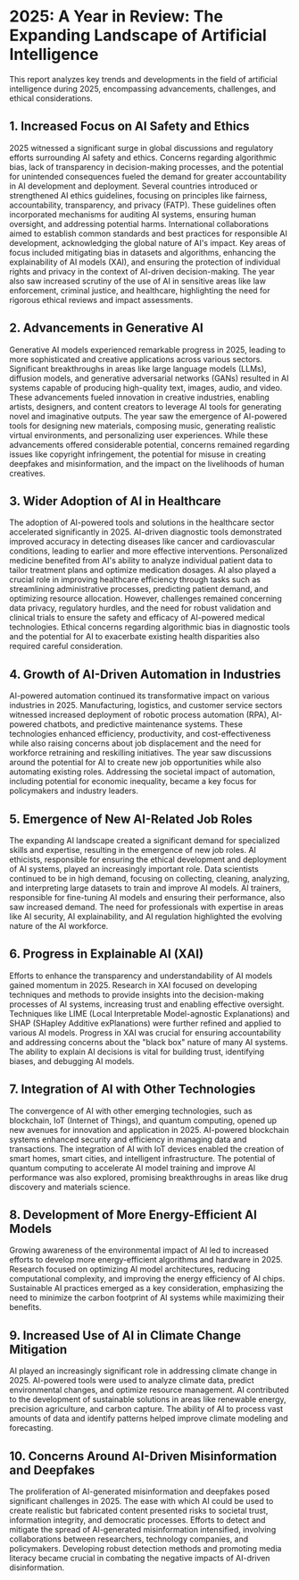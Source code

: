 # 2025: A Year in Review: The Expanding Landscape of Artificial Intelligence

This report analyzes key trends and developments in the field of artificial intelligence during 2025, encompassing advancements, challenges, and ethical considerations.

## 1. Increased Focus on AI Safety and Ethics

2025 witnessed a significant surge in global discussions and regulatory efforts surrounding AI safety and ethics.  Concerns regarding algorithmic bias, lack of transparency in decision-making processes, and the potential for unintended consequences fueled the demand for greater accountability in AI development and deployment.  Several countries introduced or strengthened AI ethics guidelines, focusing on principles like fairness, accountability, transparency, and privacy (FATP).  These guidelines often incorporated mechanisms for auditing AI systems, ensuring human oversight, and addressing potential harms.  International collaborations aimed to establish common standards and best practices for responsible AI development, acknowledging the global nature of AI's impact.  Key areas of focus included mitigating bias in datasets and algorithms, enhancing the explainability of AI models (XAI), and ensuring the protection of individual rights and privacy in the context of AI-driven decision-making.  The year also saw increased scrutiny of the use of AI in sensitive areas like law enforcement, criminal justice, and healthcare, highlighting the need for rigorous ethical reviews and impact assessments.


## 2. Advancements in Generative AI

Generative AI models experienced remarkable progress in 2025, leading to more sophisticated and creative applications across various sectors.  Significant breakthroughs in areas like large language models (LLMs), diffusion models, and generative adversarial networks (GANs) resulted in AI systems capable of producing high-quality text, images, audio, and video.  These advancements fueled innovation in creative industries, enabling artists, designers, and content creators to leverage AI tools for generating novel and imaginative outputs.  The year saw the emergence of AI-powered tools for designing new materials, composing music, generating realistic virtual environments, and personalizing user experiences.  While these advancements offered considerable potential, concerns remained regarding issues like copyright infringement, the potential for misuse in creating deepfakes and misinformation, and the impact on the livelihoods of human creatives.


## 3. Wider Adoption of AI in Healthcare

The adoption of AI-powered tools and solutions in the healthcare sector accelerated significantly in 2025.  AI-driven diagnostic tools demonstrated improved accuracy in detecting diseases like cancer and cardiovascular conditions, leading to earlier and more effective interventions.  Personalized medicine benefited from AI's ability to analyze individual patient data to tailor treatment plans and optimize medication dosages.  AI also played a crucial role in improving healthcare efficiency through tasks such as streamlining administrative processes, predicting patient demand, and optimizing resource allocation.  However, challenges remained concerning data privacy, regulatory hurdles, and the need for robust validation and clinical trials to ensure the safety and efficacy of AI-powered medical technologies.  Ethical concerns regarding algorithmic bias in diagnostic tools and the potential for AI to exacerbate existing health disparities also required careful consideration.


## 4. Growth of AI-Driven Automation in Industries

AI-powered automation continued its transformative impact on various industries in 2025.  Manufacturing, logistics, and customer service sectors witnessed increased deployment of robotic process automation (RPA), AI-powered chatbots, and predictive maintenance systems.  These technologies enhanced efficiency, productivity, and cost-effectiveness while also raising concerns about job displacement and the need for workforce retraining and reskilling initiatives.  The year saw discussions around the potential for AI to create new job opportunities while also automating existing roles.  Addressing the societal impact of automation, including potential for economic inequality, became a key focus for policymakers and industry leaders.


## 5. Emergence of New AI-Related Job Roles

The expanding AI landscape created a significant demand for specialized skills and expertise, resulting in the emergence of new job roles.  AI ethicists, responsible for ensuring the ethical development and deployment of AI systems, played an increasingly important role.  Data scientists continued to be in high demand, focusing on collecting, cleaning, analyzing, and interpreting large datasets to train and improve AI models.  AI trainers, responsible for fine-tuning AI models and ensuring their performance, also saw increased demand.  The need for professionals with expertise in areas like AI security, AI explainability, and AI regulation highlighted the evolving nature of the AI workforce.


## 6. Progress in Explainable AI (XAI)

Efforts to enhance the transparency and understandability of AI models gained momentum in 2025.  Research in XAI focused on developing techniques and methods to provide insights into the decision-making processes of AI systems, increasing trust and enabling effective oversight.  Techniques like LIME (Local Interpretable Model-agnostic Explanations) and SHAP (SHapley Additive exPlanations) were further refined and applied to various AI models.  Progress in XAI was crucial for ensuring accountability and addressing concerns about the "black box" nature of many AI systems.  The ability to explain AI decisions is vital for building trust, identifying biases, and debugging AI models.


## 7. Integration of AI with Other Technologies

The convergence of AI with other emerging technologies, such as blockchain, IoT (Internet of Things), and quantum computing, opened up new avenues for innovation and application in 2025.  AI-powered blockchain systems enhanced security and efficiency in managing data and transactions.  The integration of AI with IoT devices enabled the creation of smart homes, smart cities, and intelligent infrastructure.  The potential of quantum computing to accelerate AI model training and improve AI performance was also explored, promising breakthroughs in areas like drug discovery and materials science.


## 8. Development of More Energy-Efficient AI Models

Growing awareness of the environmental impact of AI led to increased efforts to develop more energy-efficient algorithms and hardware in 2025.  Research focused on optimizing AI model architectures, reducing computational complexity, and improving the energy efficiency of AI chips.  Sustainable AI practices emerged as a key consideration, emphasizing the need to minimize the carbon footprint of AI systems while maximizing their benefits.


## 9. Increased Use of AI in Climate Change Mitigation

AI played an increasingly significant role in addressing climate change in 2025.  AI-powered tools were used to analyze climate data, predict environmental changes, and optimize resource management.  AI contributed to the development of sustainable solutions in areas like renewable energy, precision agriculture, and carbon capture.  The ability of AI to process vast amounts of data and identify patterns helped improve climate modeling and forecasting.


## 10. Concerns Around AI-Driven Misinformation and Deepfakes

The proliferation of AI-generated misinformation and deepfakes posed significant challenges in 2025.  The ease with which AI could be used to create realistic but fabricated content presented risks to societal trust, information integrity, and democratic processes.  Efforts to detect and mitigate the spread of AI-generated misinformation intensified, involving collaborations between researchers, technology companies, and policymakers.  Developing robust detection methods and promoting media literacy became crucial in combating the negative impacts of AI-driven disinformation.
